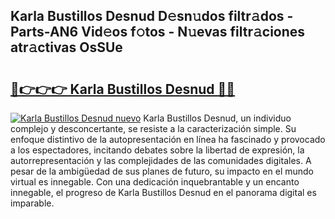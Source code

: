 ## Karla Bustillos Desnud D𝚎sn𝚞dos filtr𝚊dos - Parts-AN6 Vid𝚎os f𝚘tos - N𝚞evas filtr𝚊ciones atr𝚊ctivas OsSUe

# <h2><a href="http://mb6aqar.tromn.icu/?c=Karla+Bustillos+Desnud">🔗👉👉👉 Karla Bustillos Desnud 🔗🔗</a></h2>

[![Karla Bustillos Desnud nuevo](https://i.imgur.com/pEAQMta.gif)](http://mb6aqar.tromn.icu/?c=Karla+Bustillos+Desnud)
Karla Bustillos Desnud, un individuo complejo y desconcertante, se resiste a la caracterización simple. Su enfoque distintivo de la autopresentación en línea ha fascinado y provocado a los espectadores, incitando debates sobre la libertad de expresión, la autorrepresentación y las complejidades de las comunidades digitales. A pesar de la ambigüedad de sus planes de futuro, su impacto en el mundo virtual es innegable. Con una dedicación inquebrantable y un encanto innegable, el progreso de Karla Bustillos Desnud en el panorama digital es imparable.
